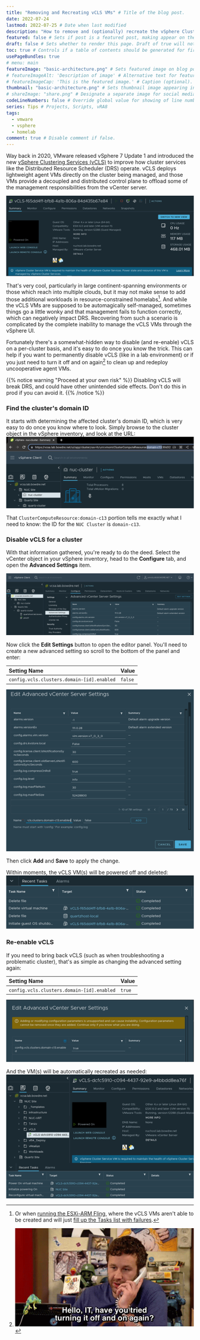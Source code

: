 ```yaml
---
title: "Removing and Recreating vCLS VMs" # Title of the blog post.
date: 2022-07-24
lastmod: 2022-07-25 # Date when last modified
description: "How to remove and (optionally) recreate the vSphere Clustering Services VMs" # Description used for search engine.
featured: false # Sets if post is a featured post, making appear on the home page side bar.
draft: false # Sets whether to render this page. Draft of true will not be rendered.
toc: true # Controls if a table of contents should be generated for first-level links automatically.
usePageBundles: true
# menu: main
featureImage: "basic-architecture.png" # Sets featured image on blog post.
# featureImageAlt: 'Description of image' # Alternative text for featured image.
# featureImageCap: 'This is the featured image.' # Caption (optional).
thumbnail: "basic-architecture.png" # Sets thumbnail image appearing inside card on homepage.
# shareImage: "share.png" # Designate a separate image for social media sharing.
codeLineNumbers: false # Override global value for showing of line numbers within code block.
series: Tips # Projects, Scripts, vRA8
tags:
  - vmware
  - vsphere 
  - homelab
comment: true # Disable comment if false.
---
```


Way back in 2020, VMware released vSphere 7 Update 1 and introduced the new [vSphere Clustering Services (vCLS)](https://core.vmware.com/resource/introduction-vsphere-clustering-service-vcls) to improve how cluster services like the Distributed Resource Scheduler (DRS) operate. vCLS deploys lightweight agent VMs directly on the cluster being managed, and those VMs provide a decoupled and distributed control plane to offload some of the management responsibilities from the vCenter server. 

![vCLS VM](vcls-vm.png)

That's very cool, particularly in large continent-spanning environments or those which reach into multiple clouds, but it may not make sense to add those additional workloads in resource-constrained homelabs[^esxi-arm]. And while the vCLS VMs are supposed to be automagically self-managed, sometimes things go a little wonky and that management fails to function correctly, which can negatively impact DRS. Recovering from such a scenario is complicated by the complete inability to manage the vCLS VMs through the vSphere UI.

[^esxi-arm]: Or when [running the ESXi-ARM Fling](/esxi-arm-on-quartz64/), where the vCLS VMs aren't able to be created and will just [fill up the Tasks list with failures](https://flings.vmware.com/esxi-arm-edition/bugs/1099).

Fortunately there's a somewhat-hidden way to disable (and re-enable) vCLS on a per-cluster basis, and it's easy to do once you know the trick. This can help if you want to permanently disable vCLS (like in a lab environment) or if you just need to turn it off and on again[^off-and-on] to clean up and redeploy uncooperative agent VMs.

{{% notice warning "Proceed at your own risk" %}}
Disabling vCLS will break DRS, and could have other unintended side effects. Don't do this in prod if you can avoid it.
{{% /notice %}}

[^off-and-on]: ![](off-and-on.gif)

### Find the cluster's domain ID
It starts with determining the affected cluster's domain ID, which is very easy to do once you know where to look. Simply browse to the cluster object in the vSphere inventory, and look at the URL:
![Cluster domain ID](cluster-domain-id.png)

That `ClusterComputeResource:domain-c13` portion tells me exactly what I need to know: the ID for the `NUC Cluster` is `domain-c13`. 

### Disable vCLS for a cluster
With that information gathered, you're ready to do the deed. Select the vCenter object in your vSphere inventory, head to the **Configure** tab, and open the **Advanced Settings** item. 

![vCenter Advanced Settings](vcenter-advanced-settings.png)

Now click the **Edit Settings** button to open the editor panel. You'll need to create a new advanced setting so scroll to the bottom of the panel and enter:

| Setting Name | Value |
|:--- |:--- |
| `config.vcls.clusters.domain-[id].enabled` | `false` |

![Adding the advanced setting](add-advanced-setting.png)

Then click **Add** and **Save** to apply the change.

Within moments, the vCLS VM(s) will be powered off and deleted:
![Be gone, vCLS!](vcls-deleted.png)

### Re-enable vCLS
If you need to bring back vCLS (such as when troubleshooting a problematic cluster), that's as simple as changing the advanced setting again:

| Setting Name | Value |
|:--- |:--- |
| `config.vcls.clusters.domain-[id].enabled` | `true` |

![Re-enabling vCLS](vcls-enabled.png)

And the VM(s) will be automatically recreated as needed:
![Recreated vCLS VM](vcls-vm-recreated.png)




